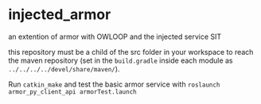 # injected_armor
an extention of armor with OWLOOP and the injected service SIT

this repository must be a child of the src folder in your workspace to reach the maven repository (set in the `build.gradle` inside each module as `../../../../devel/share/maven/`).

Run `catkin_make` and test the basic armor service with
``roslaunch armor_py_client_api armorTest.launch``
